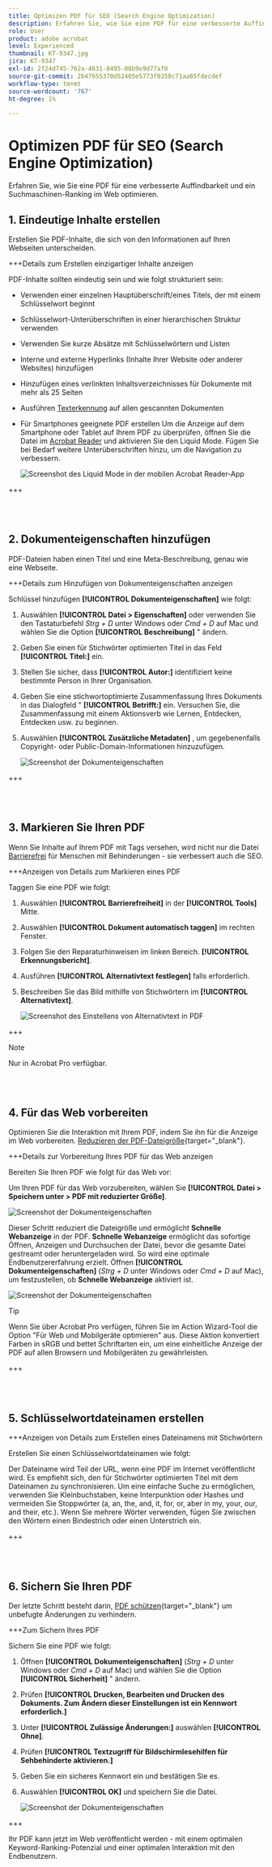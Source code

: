 ```yaml
---
title: Optimizen PDF für SEO (Search Engine Optimization)
description: Erfahren Sie, wie Sie eine PDF für eine verbesserte Auffindbarkeit und ein Suchmaschinen-Ranking im Web optimieren.
role: User
product: adobe acrobat
level: Experienced
thumbnail: KT-9347.jpg
jira: KT-9347
exl-id: 2f24d745-762a-4631-8495-08b9e9d77af0
source-git-commit: 2b47655370d52405e5773f0358c71aa65fdecdef
workflow-type: tm+mt
source-wordcount: '767'
ht-degree: 1%

---
```


# Optimizen PDF für SEO (Search Engine Optimization)

Erfahren Sie, wie Sie eine PDF für eine verbesserte Auffindbarkeit und ein Suchmaschinen-Ranking im Web optimieren.

## 1. Eindeutige Inhalte erstellen

Erstellen Sie PDF-Inhalte, die sich von den Informationen auf Ihren Webseiten unterscheiden.

+++Details zum Erstellen einzigartiger Inhalte anzeigen

PDF-Inhalte sollten eindeutig sein und wie folgt strukturiert sein:

* Verwenden einer einzelnen Hauptüberschrift/eines Titels, der mit einem Schlüsselwort beginnt
* Schlüsselwort-Unterüberschriften in einer hierarchischen Struktur verwenden
* Verwenden Sie kurze Absätze mit Schlüsselwörtern und Listen
* Interne und externe Hyperlinks (Inhalte Ihrer Website oder anderer Websites) hinzufügen
* Hinzufügen eines verlinkten Inhaltsverzeichnisses für Dokumente mit mehr als 25 Seiten
* Ausführen [Texterkennung](https://experienceleague.adobe.com/docs/document-cloud-learn/acrobat-learning/getting-started/scan-and-ocr.html) auf allen gescannten Dokumenten
* Für Smartphones geeignete PDF erstellen Um die Anzeige auf dem Smartphone oder Tablet auf Ihrem PDF zu überprüfen, öffnen Sie die Datei im [Acrobat Reader](https://www.adobe.com/acrobat/mobile/acrobat-reader.html) und aktivieren Sie den Liquid Mode. Fügen Sie bei Bedarf weitere Unterüberschriften hinzu, um die Navigation zu verbessern.

  ![Screenshot des Liquid Mode in der mobilen Acrobat Reader-App](../assets/optimizeseo1.png)

+++

<br> 

## 2. Dokumenteigenschaften hinzufügen

PDF-Dateien haben einen Titel und eine Meta-Beschreibung, genau wie eine Webseite.

+++Details zum Hinzufügen von Dokumenteigenschaften anzeigen

Schlüssel hinzufügen **[!UICONTROL Dokumenteigenschaften]** wie folgt:

1. Auswählen **[!UICONTROL Datei > Eigenschaften]** oder verwenden Sie den Tastaturbefehl *Strg + D* unter Windows oder *Cmd + D* auf Mac und wählen Sie die Option **[!UICONTROL Beschreibung]** &quot; ändern.
1. Geben Sie einen für Stichwörter optimierten Titel in das Feld **[!UICONTROL Titel:]** ein.
1. Stellen Sie sicher, dass **[!UICONTROL Autor:]** identifiziert keine bestimmte Person in Ihrer Organisation.
1. Geben Sie eine stichwortoptimierte Zusammenfassung Ihres Dokuments in das Dialogfeld &quot; **[!UICONTROL Betrifft:]** ein.
Versuchen Sie, die Zusammenfassung mit einem Aktionsverb wie Lernen, Entdecken, Entdecken usw. zu beginnen.
1. Auswählen **[!UICONTROL Zusätzliche Metadaten]** , um gegebenenfalls Copyright- oder Public-Domain-Informationen hinzuzufügen.

   ![Screenshot der Dokumenteigenschaften](../assets/optimizeseo2.png)

+++

<br> 

## 3. Markieren Sie Ihren PDF

Wenn Sie Inhalte auf Ihrem PDF mit Tags versehen, wird nicht nur die Datei [Barrierefrei](https://experienceleague.adobe.com/docs/document-cloud-learn/acrobat-learning/advanced-tasks/accessibility.html) für Menschen mit Behinderungen - sie verbessert auch die SEO.

+++Anzeigen von Details zum Markieren eines PDF

Taggen Sie eine PDF wie folgt:

1. Auswählen **[!UICONTROL Barrierefreiheit]** in der **[!UICONTROL Tools]** Mitte.
1. Auswählen **[!UICONTROL Dokument automatisch taggen]** im rechten Fenster.
1. Folgen Sie den Reparaturhinweisen im linken Bereich. **[!UICONTROL Erkennungsbericht]**.
1. Ausführen **[!UICONTROL Alternativtext festlegen]** falls erforderlich.
1. Beschreiben Sie das Bild mithilfe von Stichwörtern im **[!UICONTROL Alternativtext]**.

   ![Screenshot des Einstellens von Alternativtext in PDF](../assets/optimizeseo3.png)

+++

>[!NOTE]
>
>Nur in Acrobat Pro verfügbar.

<br> 

## 4. Für das Web vorbereiten

Optimieren Sie die Interaktion mit Ihrem PDF, indem Sie ihn für die Anzeige im Web vorbereiten. [Reduzieren der PDF-Dateigröße](https://www.adobe.com/de/acrobat/online/compress-pdf.html){target="_blank"}.

+++Details zur Vorbereitung Ihres PDF für das Web anzeigen

Bereiten Sie Ihren PDF wie folgt für das Web vor:

Um Ihren PDF für das Web vorzubereiten, wählen Sie **[!UICONTROL Datei > Speichern unter > PDF mit reduzierter Größe]**.

![Screenshot der Dokumenteigenschaften](../assets/optimizeseo4.png)

Dieser Schritt reduziert die Dateigröße und ermöglicht **Schnelle Webanzeige** in der PDF. **Schnelle Webanzeige** ermöglicht das sofortige Öffnen, Anzeigen und Durchsuchen der Datei, bevor die gesamte Datei gestreamt oder heruntergeladen wird. So wird eine optimale Endbenutzererfahrung erzielt. Öffnen **[!UICONTROL Dokumenteigenschaften]** (*Strg + D* unter Windows oder *Cmd + D* auf Mac), um festzustellen, ob **Schnelle Webanzeige** aktiviert ist.

![Screenshot der Dokumenteigenschaften](../assets/optimizeseo5.png)

>[!TIP]
>
>Wenn Sie über Acrobat Pro verfügen, führen Sie im Action Wizard-Tool die Option &quot;Für Web und Mobilgeräte optimieren&quot; aus. Diese Aktion konvertiert Farben in sRGB und bettet Schriftarten ein, um eine einheitliche Anzeige der PDF auf allen Browsern und Mobilgeräten zu gewährleisten.

+++

<br> 

## 5. Schlüsselwortdateinamen erstellen

+++Anzeigen von Details zum Erstellen eines Dateinamens mit Stichwörtern

Erstellen Sie einen Schlüsselwortdateinamen wie folgt:

Der Dateiname wird Teil der URL, wenn eine PDF im Internet veröffentlicht wird. Es empfiehlt sich, den für Stichwörter optimierten Titel mit dem Dateinamen zu synchronisieren. Um eine einfache Suche zu ermöglichen, verwenden Sie Kleinbuchstaben, keine Interpunktion oder Hashes und vermeiden Sie Stoppwörter (a, an, the, and, it, for, or, aber in my, your, our, and their, etc.). Wenn Sie mehrere Wörter verwenden, fügen Sie zwischen den Wörtern einen Bindestrich oder einen Unterstrich ein.

+++

<br> 

## 6. Sichern Sie Ihren PDF

Der letzte Schritt besteht darin, [PDF schützen](https://www.adobe.com/de/acrobat/online/password-protect-pdf.html){target="_blank"} um unbefugte Änderungen zu verhindern.

+++Zum Sichern Ihres PDF

Sichern Sie eine PDF wie folgt:

1. Öffnen **[!UICONTROL Dokumenteigenschaften]** (*Strg + D* unter Windows oder *Cmd + D* auf Mac) und wählen Sie die Option **[!UICONTROL Sicherheit]** &quot; ändern.
1. Prüfen **[!UICONTROL Drucken, Bearbeiten und Drucken des Dokuments. Zum Ändern dieser Einstellungen ist ein Kennwort erforderlich.]**
1. Unter **[!UICONTROL Zulässige Änderungen:]** auswählen **[!UICONTROL Ohne]**.
1. Prüfen **[!UICONTROL Textzugriff für Bildschirmlesehilfen für Sehbehinderte aktivieren.]**
1. Geben Sie ein sicheres Kennwort ein und bestätigen Sie es.
1. Auswählen **[!UICONTROL OK]** und speichern Sie die Datei.

   ![Screenshot der Dokumenteigenschaften](../assets/optimizeseo6.png)

+++

Ihr PDF kann jetzt im Web veröffentlicht werden - mit einem optimalen Keyword-Ranking-Potenzial und einer optimalen Interaktion mit den Endbenutzern.
